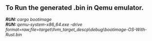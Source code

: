 <h2>To Run the generated .bin in Qemu emulator.</h2>
<i><b>RUN: </b>cargo bootimage<i>
<br>
<i><b>RUN: </b>qemu-system-x86_64.exe -drive format=raw,file=target\llvm_target_descp\debug\bootimage-OS-With-Rust.bin</i>
